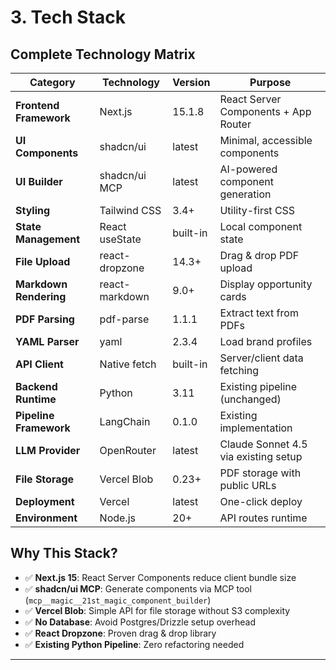 # 3. Tech Stack

## Complete Technology Matrix

| Category | Technology | Version | Purpose |
|----------|-----------|---------|---------|
| **Frontend Framework** | Next.js | 15.1.8 | React Server Components + App Router |
| **UI Components** | shadcn/ui | latest | Minimal, accessible components |
| **UI Builder** | shadcn/ui MCP | latest | AI-powered component generation |
| **Styling** | Tailwind CSS | 3.4+ | Utility-first CSS |
| **State Management** | React useState | built-in | Local component state |
| **File Upload** | react-dropzone | 14.3+ | Drag & drop PDF upload |
| **Markdown Rendering** | react-markdown | 9.0+ | Display opportunity cards |
| **PDF Parsing** | pdf-parse | 1.1.1 | Extract text from PDFs |
| **YAML Parser** | yaml | 2.3.4 | Load brand profiles |
| **API Client** | Native fetch | built-in | Server/client data fetching |
| **Backend Runtime** | Python | 3.11 | Existing pipeline (unchanged) |
| **Pipeline Framework** | LangChain | 0.1.0 | Existing implementation |
| **LLM Provider** | OpenRouter | latest | Claude Sonnet 4.5 via existing setup |
| **File Storage** | Vercel Blob | 0.23+ | PDF storage with public URLs |
| **Deployment** | Vercel | latest | One-click deploy |
| **Environment** | Node.js | 20+ | API routes runtime |

## Why This Stack?

- ✅ **Next.js 15**: React Server Components reduce client bundle size
- ✅ **shadcn/ui MCP**: Generate components via MCP tool (`mcp__magic__21st_magic_component_builder`)
- ✅ **Vercel Blob**: Simple API for file storage without S3 complexity
- ✅ **No Database**: Avoid Postgres/Drizzle setup overhead
- ✅ **React Dropzone**: Proven drag & drop library
- ✅ **Existing Python Pipeline**: Zero refactoring needed

---

